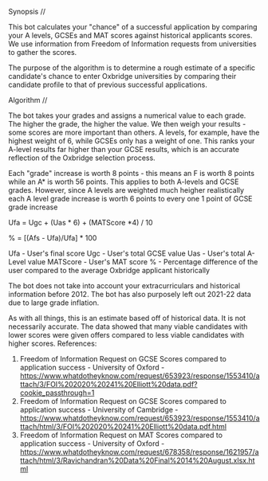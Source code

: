 Synopsis //

This bot calculates your "chance" of a successful application by comparing your A levels, GCSEs and MAT scores against historical applicants scores. We use information from Freedom of Information requests from universities to gather the scores.

The purpose of the algorithm is to determine a rough estimate of a specific candidate's chance to enter Oxbridge universities by comparing their candidate profile to that of previous successful applications.

Algorithm //

The bot takes your grades and assigns a numerical value to each grade. The higher the grade, the higher the value. We then weigh your results - some scores are more important than others. A levels, for example, have the highest weight of 6, while GCSEs only has a weight of one. This ranks your A-level results far higher than your GCSE results, which is an accurate reflection of the Oxbridge selection process. 

Each "grade" increase is worth 8 points - this means an F is worth 8 points while an A* is worth 56 points. This applies to both A-levels and GCSE grades. However, since A levels are weighted much heigher realistically each A level grade increase is worth 6 points to every one 1 point of GCSE grade increase

Ufa = Ugc + (Uas * 6) + (MATScore *4) / 10

% = [(Afs - Ufa)/Ufa] * 100

Ufa - User's final score
Ugc - User's total GCSE value
Uas - User's total A-Level value
MATScore - User's MAT score
% - Percentage difference of the user compared to the average Oxbridge applicant historically


The bot does not take into account your extracurriculars and historical information before 2012. The bot has also purposely left out 2021-22 data due to large grade inflation.

As with all things, this is an estimate based off of historical data. It is not necessarily accurate. The data showed that many viable candidates with lower scores were given offers compared to less viable candidates with higher scores.
References:

1. Freedom of Information Request on GCSE Scores compared to application success - University of Oxford - https://www.whatdotheyknow.com/request/653923/response/1553410/attach/3/FOI%202020%20241%20Elliott%20data.pdf?cookie_passthrough=1
2. Freedom of Information Request on GCSE Scores compared to application success - University of Cambridge - https://www.whatdotheyknow.com/request/653923/response/1553410/attach/html/3/FOI%202020%20241%20Elliott%20data.pdf.html
2. Freedom of Information Request on MAT Scores compared to application success - University of Oxford - https://www.whatdotheyknow.com/request/678358/response/1621957/attach/html/3/Ravichandran%20Data%20Final%2014%20August.xlsx.html 
